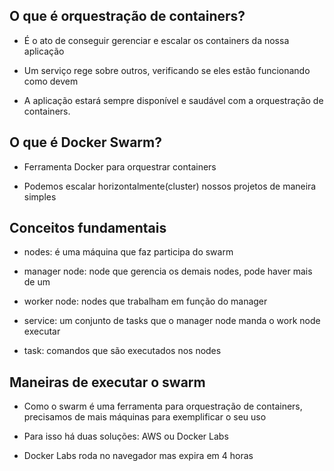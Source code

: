## O que é orquestração de containers?

   - É o ato de conseguir gerenciar e escalar os containers da nossa aplicação

   - Um serviço rege sobre outros, verificando se eles estão funcionando como devem

   - A aplicação estará sempre disponível e saudável com a orquestração de containers.


## O que é Docker Swarm?

   - Ferramenta Docker para orquestrar containers

   - Podemos escalar horizontalmente(cluster) nossos projetos de maneira simples

## Conceitos fundamentais

   - nodes: é uma máquina que faz participa do swarm

   - manager node: node que gerencia os demais nodes, pode haver mais de um

   - worker node: nodes que trabalham em função do manager
   
   - service: um conjunto de tasks que o manager node manda o work node executar
   
   - task: comandos que são executados nos nodes


## Maneiras de executar o swarm

   - Como o swarm é uma ferramenta para orquestração de containers, precisamos de mais máquinas para exemplificar o seu uso

   - Para isso há duas soluções: AWS ou Docker Labs

   - Docker Labs roda no navegador mas expira em 4 horas